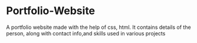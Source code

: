 # Portfolio-Website
A portfolio website made with the help of css, html. It contains  details of the person, along with contact info,and skills used in various projects
